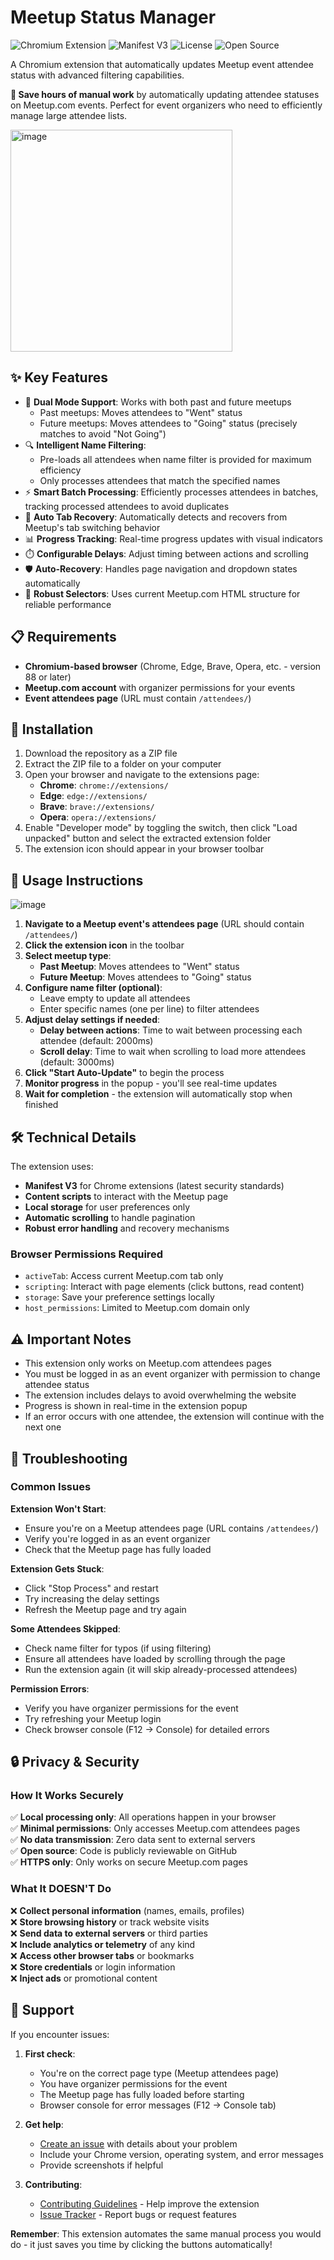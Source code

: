 # Meetup Status Manager

![Chromium Extension](https://img.shields.io/badge/Chromium-Extension-blue?logo=googlechrome)
![Manifest V3](https://img.shields.io/badge/Manifest-V3-green)
![License](https://img.shields.io/badge/License-MIT-yellow)
![Open Source](https://img.shields.io/badge/Open%20Source-❤️-red)

A Chromium extension that automatically updates Meetup event attendee status with advanced filtering capabilities.

**🚀 Save hours of manual work** by automatically updating attendee statuses on Meetup.com events. Perfect for event organizers who need to efficiently manage large attendee lists.

<img width="355" alt="image" src="https://github.com/user-attachments/assets/733ee5d6-3c59-496b-9f15-7afb62e9e3e2" />

## ✨ Key Features

- 🎯 **Dual Mode Support**: Works with both past and future meetups
  - Past meetups: Moves attendees to "Went" status
  - Future meetups: Moves attendees to "Going" status (precisely matches to avoid "Not Going")
- 🔍 **Intelligent Name Filtering**: 
  - Pre-loads all attendees when name filter is provided for maximum efficiency
  - Only processes attendees that match the specified names
- ⚡ **Smart Batch Processing**: Efficiently processes attendees in batches, tracking processed attendees to avoid duplicates
- 🔄 **Auto Tab Recovery**: Automatically detects and recovers from Meetup's tab switching behavior
- 📊 **Progress Tracking**: Real-time progress updates with visual indicators
- ⏱️ **Configurable Delays**: Adjust timing between actions and scrolling
- 🛡️ **Auto-Recovery**: Handles page navigation and dropdown states automatically
- 🎯 **Robust Selectors**: Uses current Meetup.com HTML structure for reliable performance

## 📋 Requirements

- **Chromium-based browser** (Chrome, Edge, Brave, Opera, etc. - version 88 or later)
- **Meetup.com account** with organizer permissions for your events
- **Event attendees page** (URL must contain `/attendees/`)

## 💾 Installation

1. Download the repository as a ZIP file
2. Extract the ZIP file to a folder on your computer
3. Open your browser and navigate to the extensions page:
     - **Chrome**: `chrome://extensions/`
     - **Edge**: `edge://extensions/`
     - **Brave**: `brave://extensions/`
     - **Opera**: `opera://extensions/`
4. Enable "Developer mode" by toggling the switch, then click "Load unpacked" button and select the extracted extension folder
5. The extension icon should appear in your browser toolbar

## 📖 Usage Instructions

![image](https://github.com/user-attachments/assets/6f947e51-a86c-49cd-8876-65a809f8fdb6)

1. **Navigate to a Meetup event's attendees page** (URL should contain `/attendees/`)
2. **Click the extension icon** in the toolbar
3. **Select meetup type**:
   - **Past Meetup**: Moves attendees to "Went" status
   - **Future Meetup**: Moves attendees to "Going" status
4. **Configure name filter (optional)**:
   - Leave empty to update all attendees
   - Enter specific names (one per line) to filter attendees
5. **Adjust delay settings if needed**:
   - **Delay between actions**: Time to wait between processing each attendee (default: 2000ms)
   - **Scroll delay**: Time to wait when scrolling to load more attendees (default: 3000ms)
6. **Click "Start Auto-Update"** to begin the process
7. **Monitor progress** in the popup - you'll see real-time updates
8. **Wait for completion** - the extension will automatically stop when finished

## 🛠️ Technical Details

The extension uses:
- **Manifest V3** for Chrome extensions (latest security standards)
- **Content scripts** to interact with the Meetup page
- **Local storage** for user preferences only
- **Automatic scrolling** to handle pagination
- **Robust error handling** and recovery mechanisms

### Browser Permissions Required
- `activeTab`: Access current Meetup.com tab only
- `scripting`: Interact with page elements (click buttons, read content)
- `storage`: Save your preference settings locally
- `host_permissions`: Limited to Meetup.com domain only

## ⚠️ Important Notes

- This extension only works on Meetup.com attendees pages
- You must be logged in as an event organizer with permission to change attendee status
- The extension includes delays to avoid overwhelming the website
- Progress is shown in real-time in the extension popup
- If an error occurs with one attendee, the extension will continue with the next one

## 🔧 Troubleshooting

### Common Issues

**Extension Won't Start**:
- Ensure you're on a Meetup attendees page (URL contains `/attendees/`)
- Verify you're logged in as an event organizer
- Check that the Meetup page has fully loaded

**Extension Gets Stuck**:
- Click "Stop Process" and restart
- Try increasing the delay settings
- Refresh the Meetup page and try again

**Some Attendees Skipped**:
- Check name filter for typos (if using filtering)
- Ensure all attendees have loaded by scrolling through the page
- Run the extension again (it will skip already-processed attendees)

**Permission Errors**:
- Verify you have organizer permissions for the event
- Try refreshing your Meetup login
- Check browser console (F12 → Console) for detailed errors

## 🔒 Privacy & Security

### How It Works Securely
✅ **Local processing only**: All operations happen in your browser  
✅ **Minimal permissions**: Only accesses Meetup.com attendees pages  
✅ **No data transmission**: Zero data sent to external servers  
✅ **Open source**: Code is publicly reviewable on GitHub  
✅ **HTTPS only**: Only works on secure Meetup.com pages  

### What It DOESN'T Do
❌ **Collect personal information** (names, emails, profiles)  
❌ **Store browsing history** or track website visits  
❌ **Send data to external servers** or third parties  
❌ **Include analytics or telemetry** of any kind  
❌ **Access other browser tabs** or bookmarks  
❌ **Store credentials** or login information  
❌ **Inject ads** or promotional content  

## 🤝 Support

If you encounter issues:

1. **First check**:
   - You're on the correct page type (Meetup attendees page)
   - You have organizer permissions for the event
   - The Meetup page has fully loaded before starting
   - Browser console for error messages (F12 → Console tab)

2. **Get help**:
   - [Create an issue](../../issues/new) with details about your problem
   - Include your Chrome version, operating system, and error messages
   - Provide screenshots if helpful

3. **Contributing**:
   - [Contributing Guidelines](CONTRIBUTING.md) - Help improve the extension
   - [Issue Tracker](../../issues) - Report bugs or request features

**Remember**: This extension automates the same manual process you would do - it just saves you time by clicking the buttons automatically!
